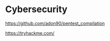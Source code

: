 # Cybersecurity

https://github.com/adon90/pentest_compilation

[dasdad]:https://www.hackthebox.com/
<https://tryhackme.com/>
